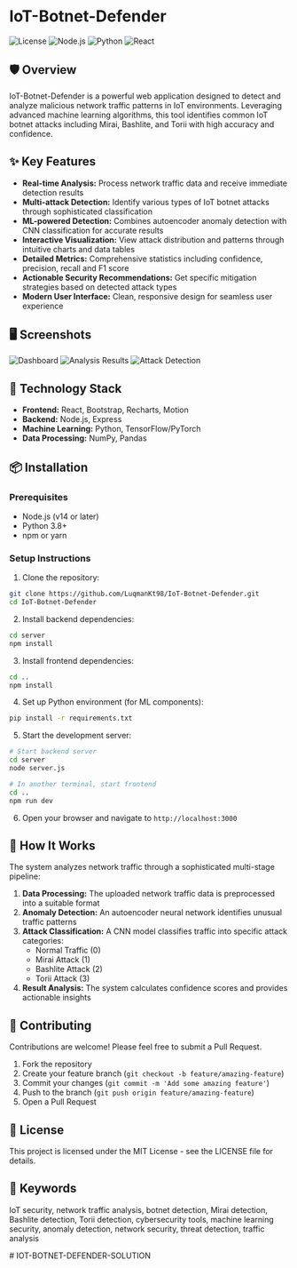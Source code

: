 # IoT-Botnet-Defender

![License](https://img.shields.io/badge/license-MIT-blue.svg)
![Node.js](https://img.shields.io/badge/Node.js-v14+-green.svg)
![Python](https://img.shields.io/badge/Python-3.8+-blue.svg)
![React](https://img.shields.io/badge/React-17+-61DAFB.svg)

## 🛡️ Overview

IoT-Botnet-Defender is a powerful web application designed to detect and analyze malicious network traffic patterns in IoT environments. Leveraging advanced machine learning algorithms, this tool identifies common IoT botnet attacks including Mirai, Bashlite, and Torii with high accuracy and confidence.

## ✨ Key Features

- **Real-time Analysis:** Process network traffic data and receive immediate detection results
- **Multi-attack Detection:** Identify various types of IoT botnet attacks through sophisticated classification
- **ML-powered Detection:** Combines autoencoder anomaly detection with CNN classification for accurate results
- **Interactive Visualization:** View attack distribution and patterns through intuitive charts and data tables
- **Detailed Metrics:** Comprehensive statistics including confidence, precision, recall and F1 score
- **Actionable Security Recommendations:** Get specific mitigation strategies based on detected attack types
- **Modern User Interface:** Clean, responsive design for seamless user experience

## 🖥️ Screenshots

![Dashboard](screenshots/dashboard.png)
![Analysis Results](screenshots/results.png)
![Attack Detection](screenshots/detection.png)

## 🔧 Technology Stack

- **Frontend:** React, Bootstrap, Recharts, Motion
- **Backend:** Node.js, Express
- **Machine Learning:** Python, TensorFlow/PyTorch
- **Data Processing:** NumPy, Pandas

## 📦 Installation

### Prerequisites
- Node.js (v14 or later)
- Python 3.8+
- npm or yarn

### Setup Instructions

1. Clone the repository:
```bash
git clone https://github.com/LuqmanKt98/IoT-Botnet-Defender.git
cd IoT-Botnet-Defender
```

2. Install backend dependencies:
```bash
cd server
npm install
```

3. Install frontend dependencies:
```bash
cd ..
npm install
```

4. Set up Python environment (for ML components):
```bash
pip install -r requirements.txt
```

5. Start the development server:
```bash
# Start backend server
cd server
node server.js

# In another terminal, start frontend
cd ..
npm run dev
```

6. Open your browser and navigate to `http://localhost:3000`

## 🧠 How It Works

The system analyzes network traffic through a sophisticated multi-stage pipeline:

1. **Data Processing:** The uploaded network traffic data is preprocessed into a suitable format
2. **Anomaly Detection:** An autoencoder neural network identifies unusual traffic patterns
3. **Attack Classification:** A CNN model classifies traffic into specific attack categories:
   - Normal Traffic (0)
   - Mirai Attack (1)
   - Bashlite Attack (2)
   - Torii Attack (3)
4. **Result Analysis:** The system calculates confidence scores and provides actionable insights

## 🤝 Contributing

Contributions are welcome! Please feel free to submit a Pull Request.

1. Fork the repository
2. Create your feature branch (`git checkout -b feature/amazing-feature`)
3. Commit your changes (`git commit -m 'Add some amazing feature'`)
4. Push to the branch (`git push origin feature/amazing-feature`)
5. Open a Pull Request

## 📄 License

This project is licensed under the MIT License - see the LICENSE file for details.

## 🔑 Keywords

IoT security, network traffic analysis, botnet detection, Mirai detection, Bashlite detection, Torii detection, cybersecurity tools, machine learning security, anomaly detection, network security, threat detection, traffic analysis


 
 #   I O T - B O T N E T - D E F E N D E R - S O L U T I O N 
 
 
